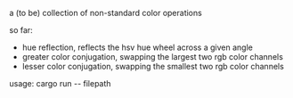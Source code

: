 a (to be) collection of non-standard color operations

so far:
- hue reflection, reflects the hsv hue wheel across a given angle
- greater color conjugation, swapping the largest two rgb color channels
- lesser color conjugation, swapping the smallest two rgb color channels

usage: cargo run -- filepath
